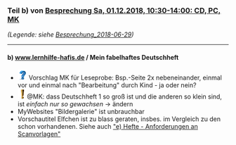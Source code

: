 ### Teil b) von [Besprechung Sa, 01.12.2018, 10:30-14:00: CD, PC, MK](Besprechung_2018-12-01.md) ###
*(Legende: siehe [Besprechung_2018-06-29](Besprechung_2018-06-29.md))*

---

#### b) www.lernhilfe-hafis.de / Mein fabelhaftes Deutschheft ####
- ![question](i/question.png) Vorschlag MK für Leseprobe: Bsp.-Seite 2x nebeneinander, einmal vor und einmal nach "Bearbeitung" durch Kind - ja oder nein?
- ![todo](/i/exclamation.png)@MK: dass Deutschheft 1 so groß ist und die anderen so klein sind, ist *einfach nur so gewachsen* -> ändern 
- MyWebsites "Bildergalerie" ist unbrauchbar
- Vorschautitel Elfchen ist zu blass geraten, insbes. im Vergleich zu den schon vorhandenen. Siehe auch ["e) Hefte - Anforderungen an Scanvorlagen"](Besprechung_2018-12-01e_Hefte-Elfchen-Scanvorlagen.md)
